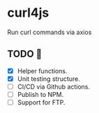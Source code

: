 # curl4js

Run curl commands via axios

## TODO :memo:

- [x] Helper functions.
- [x] Unit testing structure.
- [ ] CI/CD via Github actions.
- [ ] Publish to NPM.
- [ ] Support for FTP.
